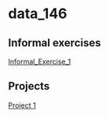 # data_146

## Informal exercises 
[Informal_Exercise_1](https://emmasherman.github.io/data_146/informalexcerise.html)

## Projects
[Project 1](https://emmasherman.github.io/data_146/Project1.html)
